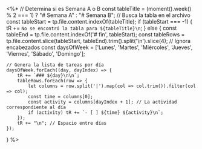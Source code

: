 <%*
// Determina si es Semana A o B
const tableTitle = (moment().week() % 2 === 1) ? "# Semana A" : "# Semana B";
// Busca la tabla en el archivo
const tableStart = tp.file.content.indexOf(tableTitle);
if (tableStart === -1) {
    tR += `No se encontró la tabla para ${tableTitle}\n`;
} else {
    const tableEnd = tp.file.content.indexOf('# fin', tableStart);
    const tableRows = tp.file.content.slice(tableStart, tableEnd).trim().split('\n').slice(4); // Ignora encabezados
    const daysOfWeek = ['Lunes', 'Martes', 'Miércoles', 'Jueves', 'Viernes', 'Sábado', 'Domingo'];

    // Genera la lista de tareas por día
    daysOfWeek.forEach((day, dayIndex) => {
        tR += `### ${day}\n\n`;
        tableRows.forEach(row => {
            let columns = row.split('|').map(col => col.trim()).filter(col => col);
            const time = columns[0];
            const activity = columns[dayIndex + 1]; // La actividad correspondiente al día
            if (activity) tR += `- [ ] ${time} ${activity}\n`;
        });
        tR += "\n"; // Espacio entre días
    });
}
%>
